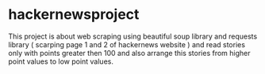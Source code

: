 # hackernewsproject
This project is about web scraping using beautiful soup library and requests library ( scarping page 1 and 2 of hackernews website ) and read stories only with points greater then 100 and also arrange this stories from higher point values to low point values.
